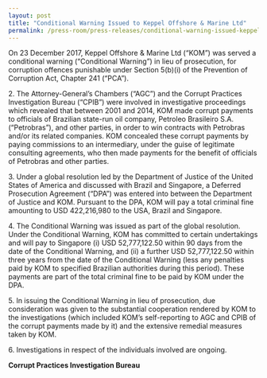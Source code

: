 ```yaml
---
layout: post
title: "Conditional Warning Issued to Keppel Offshore & Marine Ltd"
permalink: /press-room/press-releases/conditional-warning-issued-keppel-offshore-marine-ltd/
---
```

On 23 December 2017, Keppel Offshore & Marine Ltd (“KOM”) was served a conditional warning (“Conditional Warning”) in lieu of prosecution, for corruption offences punishable under Section 5(b)(i) of the Prevention of Corruption Act, Chapter 241 (“PCA”).

2\.      The Attorney-General’s Chambers (“AGC”) and the Corrupt Practices Investigation Bureau (“CPIB”) were involved in investigative proceedings which revealed that between 2001 and 2014, KOM made corrupt payments to officials of Brazilian state-run oil company, Petroleo Brasileiro S.A. (“Petrobras”), and other parties, in order to win contracts with Petrobras and/or its related companies. KOM concealed these corrupt payments by paying commissions to an intermediary, under the guise of legitimate consulting agreements, who then made payments for the benefit of officials of Petrobras and other parties.

3\.        Under a global resolution led by the Department of Justice of the United States of America and discussed with Brazil and Singapore, a Deferred Prosecution Agreement (“DPA”) was entered into between the Department of Justice and KOM. Pursuant to the DPA, KOM will pay a total criminal fine amounting to USD 422,216,980 to the USA, Brazil and Singapore.

4\.           The Conditional Warning was issued as part of the global resolution. Under the Conditional Warning, KOM has committed to certain undertakings and will pay to Singapore (i) USD 52,777,122.50 within 90 days from the date of the Conditional Warning, and (ii) a further USD 52,777,122.50 within three years from the date of the Conditional Warning (less any penalties paid by KOM to specified Brazilian authorities during this period). These payments are part of the total criminal fine to be paid by KOM under the DPA.

5\.            In issuing the Conditional Warning in lieu of prosecution, due consideration was given to the substantial cooperation rendered by KOM to the investigations (which included KOM’s self-reporting to AGC and CPIB of the corrupt payments made by it) and the extensive remedial measures taken by KOM.

6\.           Investigations in respect of the individuals involved are ongoing.

**Corrupt Practices Investigation Bureau**
